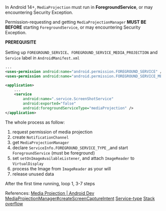 In Android 14+, `MediaProjection` must run in **ForegroundService**, or may encountering Security Exception. 

Permission-requesting and getting `MediaProjectionManager` **MUST BE BEFORE** starting `ForegroundService`, or may encountering Security Exception.

**PREREQUISITE**

Setting up `FOREGROUND_SERVICE`、`FOREGROUND_SERVICE_MEDIA_PROJECTION` and `Service` label in `AndroidManifest.xml`

```xml
...
<uses-permission android:name="android.permission.FOREGROUND_SERVICE" />  
<uses-permission android:name="android.permission.FOREGROUND_SERVICE_MEDIA_PROJECTION" />

<application>
	...
	<service  
	    android:name=".service.ScreenShotService"  
	    android:exported="false"  
	    android:foregroundServiceType="mediaProjection" />
</application>
```

The whole process as follow:
1. request permission of media projection
2. create `NotificationChannel`
3. get `MediaProjectionManager`
4. declare `ServiceInfo.FOREGROUND_SERVICE_TYPE_`,and start `ForegroundService` (must be foreground)
5. set `setOnImageAvailableListener`, and attach `ImageReader` to `VirtualDisplay`
6. process the Image from `ImageReader` as your will
7. release unused data

After the first time running, loop 1, 3-7 steps



References:
[Media Projection | Android Dev](https://developer.android.com/reference/android/media/projection/MediaProjection)
[MediaProjectionManager#createScreenCaptureIntent](https://developer.android.com/reference/android/media/projection/MediaProjectionManager#createScreenCaptureIntent\(android.media.projection.MediaProjectionConfig\))
[Service-type](https://developer.android.com/develop/background-work/services/fgs/service-types?)
[Stack overflow](https://stackoverflow.com/questions/77307867/screen-capture-mediaprojection-on-android-14)
